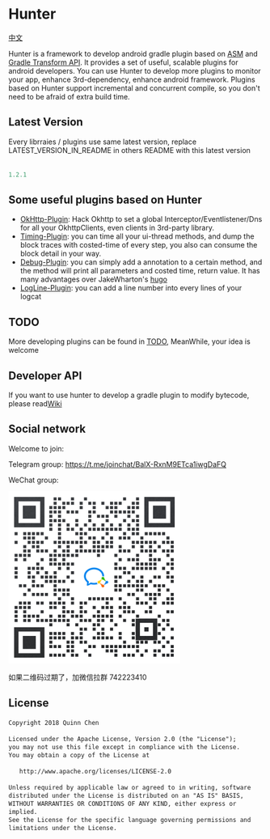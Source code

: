 # Hunter

[中文](https://github.com/Leaking/Hunter/blob/master/docs/README_ch.md)

Hunter is a framework to develop android gradle plugin based on 
[ASM](https://asm.ow2.io/) and [Gradle Transform API](http://tools.android.com/tech-docs/new-build-system/transform-api).
It provides a set of useful, scalable plugins for android developers. You can use Hunter to develop more plugins
to monitor your app, enhance 3rd-dependency, enhance android framework. Plugins based on Hunter support incremental and concurrent compile, so you don't need to
be afraid of extra build time.

## Latest Version

Every librraies / plugins use same latest version, replace LATEST_VERSION_IN_README in others README with this latest version

```groovy

1.2.1

```

## Some useful plugins based on Hunter

 + [OkHttp-Plugin](https://github.com/Leaking/Hunter/blob/master/docs/README_hunter_okhttp.md): Hack Okhttp to set a global Interceptor/Eventlistener/Dns
 for all your OkhttpClients, even clients in 3rd-party library.
 + [Timing-Plugin](https://github.com/Leaking/Hunter/blob/master/docs/README_hunter_timing.md): you can time all your ui-thread methods, and dump the block traces with costed-time of every step, you also can consume the block detail in your way.
 + [Debug-Plugin](https://github.com/Leaking/Hunter/blob/master/docs/README_hunter_debug.md): you can simply add a annotation to a certain method, and the method will print all parameters and costed time, return value. It has many advantages over JakeWharton's [hugo](https://github.com/JakeWharton/hugo)
 + [LogLine-Plugin](https://github.com/Leaking/Hunter/blob/master/docs/README_hunter_logline.md): you can add a line number into every lines of your logcat

## TODO

More developing plugins can be found in [TODO](https://github.com/Leaking/Hunter/blob/master/TODO.md), MeanWhile, your idea is welcome


## Developer API
    
If you want to use hunter to develop a gradle plugin to modify bytecode, please read[Wiki](https://github.com/Leaking/Hunter/wiki/Developer-API)


## Social network

Welcome to join:

Telegram group: https://t.me/joinchat/BalX-RxnM9ETca1iwgDaFQ

WeChat group:

<img src="https://github.com/Leaking/Hunter/blob/master/pics/contact_me_qr.png?raw=true" width="340" />

如果二维码过期了，加微信拉群 742223410



## License


    Copyright 2018 Quinn Chen

    Licensed under the Apache License, Version 2.0 (the "License");
    you may not use this file except in compliance with the License.
    You may obtain a copy of the License at

       http://www.apache.org/licenses/LICENSE-2.0

    Unless required by applicable law or agreed to in writing, software
    distributed under the License is distributed on an "AS IS" BASIS,
    WITHOUT WARRANTIES OR CONDITIONS OF ANY KIND, either express or implied.
    See the License for the specific language governing permissions and
    limitations under the License.
